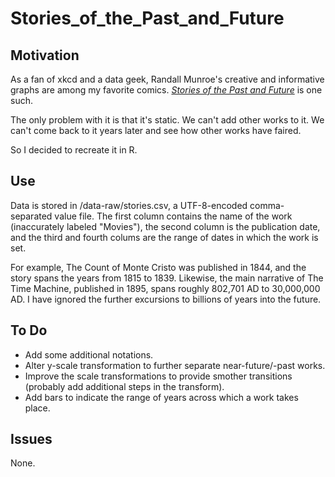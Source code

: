 # Stories_of_the_Past_and_Future

## Motivation

As a fan of xkcd and a data geek, Randall Munroe's creative and informative graphs are among my favorite comics. [*Stories of the Past and Future*](https://xkcd.com/1491/) is one such.

The only problem with it is that it's static. We can't add other works to it. We can't come back to it years later and see how other works have faired.

So I decided to recreate it in R.

## Use

Data is stored in /data-raw/stories.csv, a UTF-8-encoded comma-separated value file. The first column contains the name of the work (inaccurately labeled "Movies"), the second column is the publication date, and the third and fourth colums are the range of dates in which the work is set.

For example, The Count of Monte Cristo was published in 1844, and the story spans the years from 1815 to 1839. Likewise, the main narrative of The Time Machine, published in 1895, spans roughly 802,701 AD to 30,000,000 AD. I have ignored the further excursions to billions of years into the future.

## To Do

* Add some additional notations.
* Alter y-scale transformation to further separate near-future/-past works.
* Improve the scale transformations to provide smother transitions (probably add additional steps in the transform).
* Add bars to indicate the range of years across which a work takes place.

## Issues

None.
